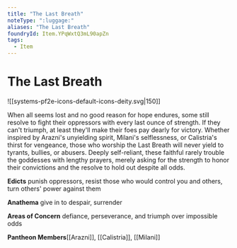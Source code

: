 ```yaml
---
title: "The Last Breath"
noteType: ":luggage:"
aliases: "The Last Breath"
foundryId: Item.YPqWxtQ3mL90apZn
tags:
  - Item
---
```


# The Last Breath
![[systems-pf2e-icons-default-icons-deity.svg|150]]

When all seems lost and no good reason for hope endures, some still resolve to fight their oppressors with every last ounce of strength. If they can't triumph, at least they'll make their foes pay dearly for victory. Whether inspired by Arazni's unyielding spirit, Milani's selflessness, or Calistria's thirst for vengeance, those who worship the Last Breath will never yield to tyrants, bullies, or abusers. Deeply self-reliant, these faithful rarely trouble the goddesses with lengthy prayers, merely asking for the strength to honor their convictions and the resolve to hold out despite all odds.

**Edicts** punish oppressors, resist those who would control you and others, turn others' power against them

**Anathema** give in to despair, surrender

**Areas of Concern** defiance, perseverance, and triumph over impossible odds

**Pantheon Members**[[Arazni]], [[Calistria]], [[Milani]]
